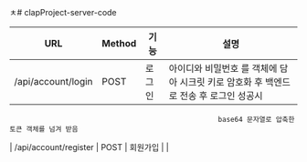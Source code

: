 ㅊ# clapProject-server-code


| URL                    | Method  | 기능             | 설명                                                           |
| ---------------------- | ------- | --------------- | ------------------------------------------------------------- |
| /api/account/login     |  POST   | 로그인            | 아이디와 비밀번호 를 객체에 담아 시크릿 키로 암호화 후 백엔드로 전송 후 로그인 성공시 
                                                       base64 문자열로 압축한 토큰 객체를 넘겨 받음
| /api/account/register  |  POST   | 회원가입           |                                                               |

